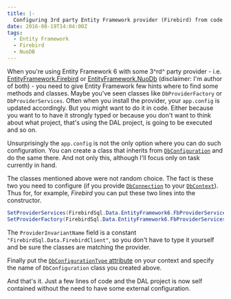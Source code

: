 ```yaml
---
title: |-
  Configuring 3rd party Entity Framework provider (Firebird) from code
date: 2016-08-19T14:04:00Z
tags:
  - Entity Framework
  - Firebird
  - NuoDB
---
```

When you're using Entity Framework 6 with some 3^rd^ party provider - i.e. [EntityFramework.Firebird][1] or [EntityFramework.NuoDb][2] (disclaimer: I'm author of both) - you need to give Entity Framework few hints where to find some methods and classes. Maybe you've seen classes like `DbProviderFactory` or `DbProviderServices`. Often when you install the provider, your `app.config` is updated accordingly. But you might want to do it in code. Either because you want to to have it strongly typed or because you don't want to think about what project, that's using the DAL project, is going to be executed and so on.

<!-- excerpt -->

Unsurprisingly the `app.config` is not the only option where you can do such configuration. You can create a class that inherits from [`DbConfiguration`][3] and do the same there. And not only this, although I'll focus only on task currently in hand.

The classes mentioned above were not random choice. The fact is these two you need to configure (if you provide [`DbConnection`][5] to your [`DbContext`][4]). Thus for, for example, _Firebird_ you can put these two lines into the constructor.

```csharp
SetProviderServices(FirebirdSql.Data.EntityFramework6.FbProviderServices.ProviderInvariantName, FirebirdSql.Data.EntityFramework6.FbProviderServices.Instance);
SetProviderFactory(FirebirdSql.Data.EntityFramework6.FbProviderServices.ProviderInvariantName, FirebirdSql.Data.FirebirdClient.FirebirdClientFactory.Instance);            
```

The `ProviderInvariantName` field is a constant `"FirebirdSql.Data.FirebirdClient"`, so you don't have to type it yourself and be sure the classes are matching the provider.

Finally put the [`DbConfigurationType` attribute][6] on your context and specify the name of `DbConfiguration` class you created above.

And that's it. Just a few lines of code and the DAL project is now self contained without the need to have some external configuration. 

[1]: https://www.nuget.org/packages/EntityFramework.Firebird
[2]: https://www.nuget.org/packages/EntityFramework.NuoDb
[3]: https://msdn.microsoft.com/en-us/library/system.data.entity.dbconfiguration%28v=vs.113%29.aspx
[4]: https://msdn.microsoft.com/en-us/library/system.data.entity.dbcontext(v=vs.113).aspx
[5]: https://msdn.microsoft.com/en-us/library/system.data.common.dbconnection(v=vs.110).aspx
[6]: https://msdn.microsoft.com/en-us/library/system.data.entity.dbconfigurationtypeattribute(v=vs.113).aspx
